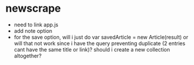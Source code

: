 # newscrape

- need to link app.js
- add note option
- for the save option, will i just do var savedArticle = new Article(result) or will that not work since i have the query preventing duplicate (2 entries cant have the same title or link)? should i create a new collection altogether?